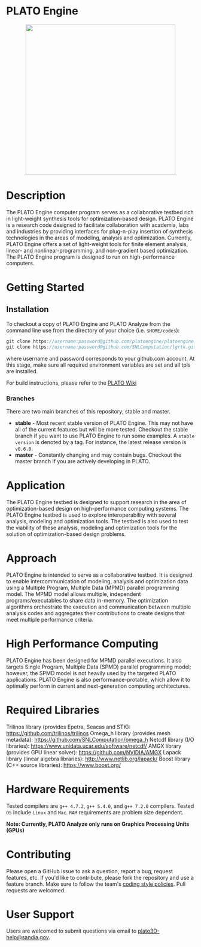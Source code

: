 # PLATO Engine

<p align="center"><img src="https://github.com/platoengine/platoengine/blob/master/figures/Plato_Logo.jpeg" width="400"/></p>

# Description
The PLATO Engine computer program serves as a collaborative testbed rich in light-weight synthesis tools for optimization-based design. PLATO Engine is a research code designed to facilitate collaboration with academia, labs and industries by providing interfaces for plug-n-play insertion of synthesis technologies in the areas of modeling, analysis and optimization. Currently, PLATO Engine offers a set of light-weight tools for finite element analysis, linear- and nonlinear-programming, and non-gradient based optimization. The PLATO Engine program is designed to run on high-performance computers.

# Getting Started

## Installation
To checkout a copy of PLATO Engine and PLATO Analyze from the command line use from the directory of your choice (i.e. `$HOME/codes`):
```javascript
git clone https://username:password@github.com/platoengine/platoengine.git (PLATO Engine)
git clone https://username:password@github.com/SNLComputation/lgrtk.git (PLATO Analyze)
```
where username and password corresponds to your github.com account. At this stage, make sure all required environment variables are set and all tpls are installed. 

For build instructions, please refer to the [PLATO Wiki](https://github.com/platoengine/platoengine/wiki/Build-Instructions)

### Branches
There are two main branches of this repository; stable and master. 
* **stable** - Most recent stable version of PLATO Engine. This may not have all of the current features but will be more tested. Checkout the stable branch if you want to use PLATO Engine to run some examples. A `stable version` is denoted by a tag. For instance, the latest release version is `v0.6.0`.
* **master** - Constantly changing and may contain bugs. Checkout the master branch if you are actively developing in PLATO.

# Application
The PLATO Engine testbed is designed to support research in the area of optimization-based design on high-performance computing systems.  The PLATO Engine testbed is used to explore interoperability with several analysis, modeling and optimization tools.  The testbed is also used to test the viability of these analysis, modeling and optimization tools for the solution of optimization-based design problems. 

# Approach
PLATO Engine is intended to serve as a collaborative testbed.  It is designed to enable intercommunication of modeling, analysis and optimization data using a Multiple Program, Multiple Data (MPMD) parallel programming model.  The MPMD model allows multiple, independent programs/executables to share data in-memory.  The optimization algorithms orchestrate the execution and communication between multiple analysis codes and aggregates their contributions to create designs that meet multiple performance criteria.  

# High Performance Computing
PLATO Engine has been designed for MPMD parallel executions.  It also targets Single Program, Multiple Data (SPMD) parallel programming model; however, the SPMD model is not heavily used by the targeted PLATO applications.  PLATO Engine is also performance-protable, which allow it to optimally perform in current and next-generation computing architectures.

# Required Libraries
Trilinos library (provides Epetra, Seacas and STK): https://github.com/trilinos/trilinos
Omega_h library (provides mesh metadata): https://github.com/SNLComputation/omega_h
Netcdf library (I/O libraries): https://www.unidata.ucar.edu/software/netcdf/
AMGX library (provides GPU linear solver): https://github.com/NVIDIA/AMGX
Lapack library (linear algebra libraries): http://www.netlib.org/lapack/
Boost library (C++ source libraries): https://www.boost.org/

# Hardware Requirements
Tested compilers are `g++ 4.7.2`, `g++ 5.4.0`, and `g++ 7.2.0` compilers. Tested `OS` include `Linux` and `Mac`. `RAM` requirements are problem size dependent. 

**Note: Currently, PLATO Analyze only runs on Graphics Processing Units (GPUs)**

# Contributing 
Please open a GitHub issue to ask a question, report a bug, request features, etc.  If you'd like to contribute, please fork the repository and use a feature branch.  Make sure to follow the team's [coding style policies](https://github.com/platoengine/platoengine/wiki/Coding-Style).  Pull requests are welcomed.

# User Support

Users are welcomed to submit questions via email to plato3D-help@sandia.gov.
